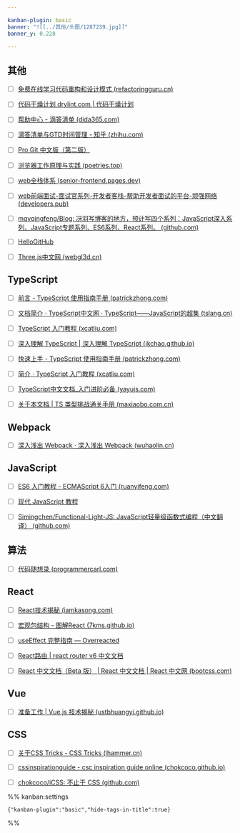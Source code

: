 ```yaml
---

kanban-plugin: basic
banner: "![[../其他/头图/1287239.jpg]]"
banner_y: 0.228

---
```


## 其他

- [ ] [免费在线学习代码重构和设计模式 (refactoringguru.cn)](https://refactoringguru.cn/)
- [ ] [代码干燥计划 drylint.com | 代码干燥计划](https://drylint.com/)
- [ ] [帮助中心 - 滴答清单 (dida365.com)](https://help.dida365.com/articles/6950689216619610112)
- [ ] [滴答清单与GTD时间管理 - 知乎 (zhihu.com)](https://www.zhihu.com/column/timehack)
- [ ] [Pro Git 中文版（第二版）](https://www.progit.cn/#_pro_git)
- [ ] [浏览器工作原理与实践 (poetries.top)](https://blog.poetries.top/browser-working-principle/)
- [ ] [web全栈体系 (senior-frontend.pages.dev)](https://senior-frontend.pages.dev/)
- [ ] [web前端面试-面试官系列-开发者客栈-帮助开发者面试的平台-顽强网络 (developers.pub)](https://www.developers.pub/wiki/1065322)
- [ ] [mqyqingfeng/Blog: 冴羽写博客的地方，预计写四个系列：JavaScript深入系列、JavaScript专题系列、ES6系列、React系列。 (github.com)](https://github.com/mqyqingfeng/Blog)
- [ ] [HelloGitHub](https://hellogithub.com/)
- [ ] [Three.js中文网 (webgl3d.cn)](http://www.webgl3d.cn/)


## TypeScript

- [ ] [前言 - TypeScript 使用指南手册 (patrickzhong.com)](http://www.patrickzhong.com/TypeScript/)
- [ ] [文档简介 · TypeScript中文网 · TypeScript——JavaScript的超集 (tslang.cn)](https://www.tslang.cn/docs/home.html)
- [ ] [TypeScript 入门教程 (xcatliu.com)](https://ts.xcatliu.com/)
- [ ] [深入理解 TypeScript | 深入理解 TypeScript (jkchao.github.io)](https://jkchao.github.io/typescript-book-chinese/)
- [ ] [快速上手 - TypeScript 使用指南手册 (patrickzhong.com)](http://www.patrickzhong.com/TypeScript/zh/tutorials/index.html)
- [ ] [简介 · TypeScript 入门教程 (xcatliu.com)](https://ts.xcatliu.com/introduction/index.html)
- [ ] [TypeScript中文文档_入门进阶必备 (yayujs.com)](https://ts.yayujs.com/#%E8%B5%B7%E5%9B%A0)
- [ ] [关于本文档 | TS 类型挑战通关手册 (maxiaobo.com.cn)](https://blog.maxiaobo.com.cn/type-challenge/dist/)


## Webpack

- [ ] [深入浅出 Webpack · 深入浅出 Webpack (wuhaolin.cn)](http://webpack.wuhaolin.cn/)


## JavaScript

- [ ] [ES6 入门教程 - ECMAScript 6入门 (ruanyifeng.com)](https://es6.ruanyifeng.com/)
- [ ] [现代 JavaScript 教程](https://zh.javascript.info/)
- [ ] [Simingchen/Functional-Light-JS: JavaScript轻量级函数式编程（中文翻译） (github.com)](https://github.com/Simingchen/Functional-Light-JS)


## 算法

- [ ] [代码随想录 (programmercarl.com)](https://programmercarl.com/)


## React

- [ ] [React技术揭秘 (iamkasong.com)](https://react.iamkasong.com/)
- [ ] [宏观包结构 - 图解React (7kms.github.io)](https://7kms.github.io/react-illustration-series/main/macro-structure/)
- [ ] [useEffect 完整指南 — Overreacted](https://overreacted.io/zh-hans/a-complete-guide-to-useeffect/)
- [ ] [React路由 | react router v6 中文文档](http://www.reactrouter.cn/)
- [ ] [React 中文文档（Beta 版） | React 中文文档 | React 中文网 (bootcss.com)](https://react.bootcss.com/)


## Vue

- [ ] [准备工作 | Vue.js 技术揭秘 (ustbhuangyi.github.io)](https://ustbhuangyi.github.io/vue-analysis/v2/prepare/)


## CSS

- [ ] [关于CSS Tricks - CSS Tricks (lhammer.cn)](https://lhammer.cn/You-need-to-know-css/#/zh-cn/introduce?v=1)
- [ ] [cssinspirationguide - csc inspiration guide online (chokcoco.github.io)](https://chokcoco.github.io/CSS-Inspiration/#/)
- [ ] [chokcoco/iCSS: 不止于 CSS (github.com)](https://github.com/chokcoco/iCSS)




%% kanban:settings
```
{"kanban-plugin":"basic","hide-tags-in-title":true}
```
%%